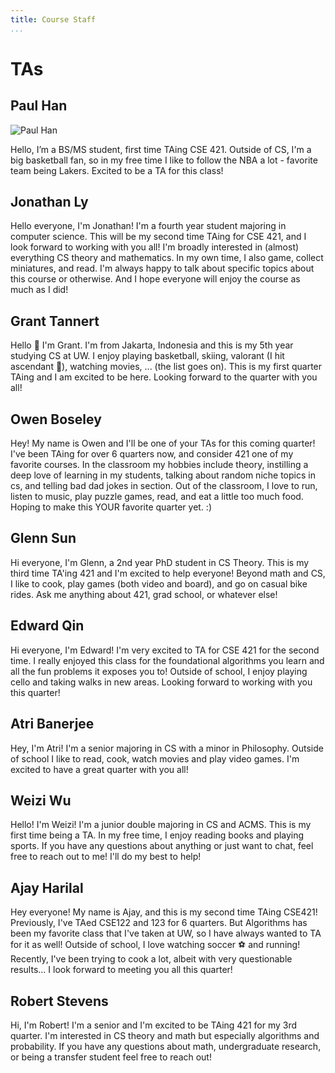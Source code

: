 ```yaml
---
title: Course Staff
...
```



# TAs



## Paul Han

![Paul Han](/files/photos/paulh.png)

Hello, I’m a BS/MS student, first time TAing CSE 421. Outside of CS, I'm a big basketball fan, so in my free time I like to follow the NBA a lot - favorite team being Lakers. Excited to be a TA for this class!

## Jonathan Ly

Hello everyone, I'm Jonathan! I'm a fourth year student majoring in computer science. This will be my second time TAing for CSE 421, and I look forward to working with you all! I'm broadly interested in (almost) everything CS theory and mathematics. In my own time, I also game, collect miniatures, and read. I'm always happy to talk about specific topics about this course or otherwise. And I hope everyone will enjoy the course as much as I did!

## Grant Tannert

Hello 👋 I'm Grant. I'm from Jakarta, Indonesia and this is my 5th year studying CS at UW. I enjoy playing basketball, skiing, valorant (I hit ascendant 😤), watching movies, ... (the list goes on). This is my first quarter TAing and I am excited to be here. Looking forward to the quarter with you all!

## Owen Boseley

Hey! My name is Owen and I'll be one of your TAs for this coming quarter! I've been TAing for over 6 quarters now, and consider 421 one of my favorite courses. In the classroom my hobbies include theory, instilling a deep love of learning in my students, talking about random niche topics in cs, and telling bad dad jokes in section. Out of the classroom, I love to run, listen to music, play puzzle games, read, and eat a little too much food. Hoping to make this YOUR favorite quarter yet. :)

## Glenn Sun

Hi everyone, I'm Glenn, a 2nd year PhD student in CS Theory. This is my third time TA'ing 421 and I'm excited to help everyone! Beyond math and CS, I like to cook, play games (both video and board), and go on casual bike rides. Ask me anything about 421, grad school, or whatever else!

## Edward Qin

Hi everyone, I'm Edward! I'm very excited to TA for CSE 421 for the second time. I really enjoyed this class for the foundational algorithms you learn and all the fun problems it exposes you to! Outside of school, I enjoy playing cello and taking walks in new areas. Looking forward to working with you this quarter!

## Atri Banerjee

Hey, I'm Atri! I'm a senior majoring in CS with a minor in Philosophy. Outside of school I like to read, cook, watch movies and play video games. I'm excited to have a great quarter with you all!

## Weizi Wu

Hello! I'm Weizi! I'm a junior double majoring in CS and ACMS. This is my first time being a TA. In my free time, I enjoy reading books and playing sports. If you have any questions about anything or just want to chat, feel free to reach out to me! I'll do my best to help!

## Ajay Harilal

Hey everyone! My name is Ajay, and this is my second time TAing CSE421! Previously, I've TAed CSE122 and 123 for 6 quarters. But Algorithms has been my favorite class that I've taken at UW, so I have always wanted to TA for it as well! Outside of school, I love watching soccer ⚽ and running! Recently, I've been trying to cook a lot, albeit with very questionable results... I look forward to meeting you all this quarter!

## Robert Stevens

Hi, I'm Robert! I'm a senior and I'm excited to be TAing 421 for my 3rd quarter. I'm interested in CS theory and math but especially algorithms and probability. If you have any questions about math, undergraduate research, or being a transfer student feel free to reach out!
